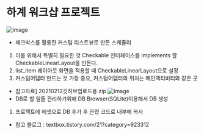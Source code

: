 # 하계 워크샵 프로젝트
![image](https://user-images.githubusercontent.com/80818761/129051638-14b08c6a-1621-4ac1-acb7-ec2fdfd5f2bf.png)
- 체크박스를 활용한 커스텀 리스트뷰로 만든 스케줄러
1) 이를 위해서 특별히 필요한 것 Checkable 인터페이스를 implements 할 CheckableLinearLayout을 만든다.
2) list_item 레이아웃 화면을 적용할 때 CheckableLinearLayout으로 설정
3) 커스텀어댑터 만드는 것 가장 중요, 커스텀어댑터의 위치는 메인액티비티와 같은 곳 
- 참고자료] 20210212깃허브업로드용.zip
![image](https://user-images.githubusercontent.com/80818761/152670116-2633970c-c39f-4be6-8222-50b32b4dd104.png)
- DB로 할 일들 관리하기위해 DB Browser(SQLite)이용해서 DB 생성
1) 프로젝트에 에셋으로 DB 추가 후 관련 코드로 내부에 복사
- 참고 블로그 : textbox.tistory.com/21?category=923312
